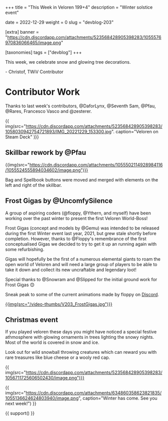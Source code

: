 +++
title = "This Week in Veloren 199+4"
description = "Winter solstice event"

date = 2022-12-29
weight = 0
slug = "devblog-203"

[extra]
banner = "https://cdn.discordapp.com/attachments/523568428905398283/1055576970836066465/image.png"

[taxonomies]
tags = ["devblog"]
+++

This week, we celebrate snow and glowing tree decorations.

\- Christof, TWiV Contributor

# Contributor Work

Thanks to last week's contributors, @DaforLynx, @Seventh Sam, @Pfau, @Rares, Francesco Vasco and @zesterer.

{{ img(src="https://cdn.discordapp.com/attachments/523568428905398283/1058030942754721893/IMG_20221229_153300.jpg". caption="Veloren on Steam Deck" )}}

## Skillbar rework by @Pfau

{{img(src="https://cdn.discordapp.com/attachments/1055502114928984116/1055524555894034602/image.png")}}

Bag and Spellbook buttons were moved and merged with elements on the left and right of the skillbar.

## Frost Gigas by @UncomfySilence

A group of aspiring coders (@floppy, @Ythern, and myself) have been working over the past winter to present the first Veloren World-Boss!

Frost Gigas (concept and models by @Gemu) was intended to be released during the first Winter event last year, 2021, but grew stale shortly before completion. 
However, thanks to @Floppy's remembrance of the first conceptualised Gigas we decided to try to get it up an running again with some refurbishing.

Gigas will hopefully be the first of a numerous elemental giants to roam the open world of Veloren and 
will need a large group of players to be able to take it down and collect its new uncraftable and legendary loot!

Special thanks to @Snowram and @Slipped for the initial ground work for Frost Gigas 😊

Sneak peak to some of the current animations made by floppy on 
[Discord](https://discord.com/channels/449602562165833758/1042526569639456888/1055255850022871140).

[{{img(src="/video-thumbs/V203_FrostGigas.jpg")}}](https://streamable.com/1qmvif)

## Christmas event

If you played veloren these days you might have noticed a special festive athmosphere with glowing ornaments in trees lighting the snowy nights.
Most of the world is covered in snow and ice. 

Look out for wild snowball throwing creatures which can reward you with rare treasures like blue cheese or a wooly red cap.

{{ img(src="https://cdn.discordapp.com/attachments/523568428905398283/1056711725606502430/image.png")}}

{{
    img(src="https://cdn.discordapp.com/attachments/634860358623821835/1055136624624803940/image.png",
    caption="Winter has come. See you next week!")
}}

{{ support() }}

